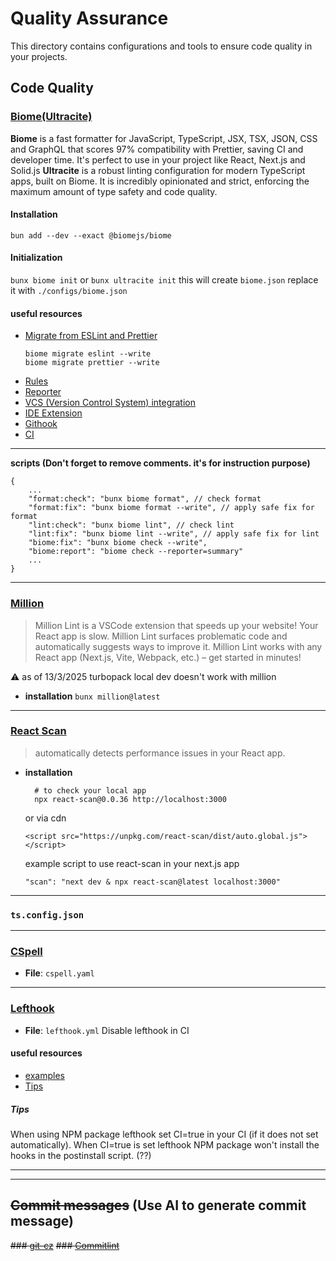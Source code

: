 # Quality Assurance
This directory contains configurations and tools to ensure code quality in your projects.

## Code Quality

### [Biome(Ultracite)](https://biomejs.dev/guides/getting-started/)
**Biome** is a fast formatter for JavaScript, TypeScript, JSX, TSX, JSON, CSS and GraphQL that scores 97% compatibility with Prettier, saving CI and developer time. It's perfect to use in your project like React, Next.js and Solid.js
**Ultracite** is a robust linting configuration for modern TypeScript apps, built on Biome. It is incredibly opinionated and strict, enforcing the maximum amount of type safety and code quality.

#### Installation
`bun add --dev --exact @biomejs/biome`

#### Initialization
`bunx biome init`
or
`bunx ultracite init`
this will create `biome.json`
replace it with `./configs/biome.json`


#### useful resources
- [Migrate from ESLint and Prettier](https://biomejs.dev/guides/migrate-eslint-prettier/) 
	```
	biome migrate eslint --write
	biome migrate prettier --write
	```
- [Rules](https://biomejs.dev/linter/rules/)
- [Reporter](https://biomejs.dev/reference/reporters/)
- [VCS (Version Control System) integration]()
- [IDE Extension](https://biomejs.dev/guides/editors/first-party-extensions/)
- [Githook](https://biomejs.dev/recipes/git-hooks/)
- [CI](https://biomejs.dev/recipes/continuous-integration/)
---
**scripts (Don't forget to remove comments. it's for instruction purpose)**
```
{
	...
	"format:check": "bunx biome format", // check format
	"format:fix": "bunx biome format --write", // apply safe fix for format
	"lint:check": "bunx biome lint", // check lint
	"lint:fix": "bunx biome lint --write", // apply safe fix for lint
	"biome:fix": "bunx biome check --write",
	"biome:report": "biome check --reporter=summary"
	...
}
```
---

### [Million](https://million.dev/)
>Million Lint is a VSCode extension that speeds up your website!
>Your React app is slow. Million Lint surfaces problematic code and automatically suggests ways to improve it.
>Million Lint works with any React app (Next.js, Vite, Webpack, etc.) – get started in minutes!

⚠️ as of 13/3/2025 turbopack local dev doesn't work with million

- **installation**
  `bunx million@latest`

---

### [React Scan](https://github.com/aidenybai/react-scan#readme)
>automatically detects performance issues in your React app.
- **installation**
  ```
	# to check your local app
	npx react-scan@0.0.36 http://localhost:3000		
	```
	or via cdn
	```
	<script src="https://unpkg.com/react-scan/dist/auto.global.js"></script>
	```
	example script to use react-scan in your next.js app
	```
	"scan": "next dev & npx react-scan@latest localhost:3000"
	```

---

### `ts.config.json`



---

### [CSpell](https://cspell.org/)

- **File**: `cspell.yaml`

---

### [Lefthook](https://lefthook.dev/intro.html)
- **File**: `lefthook.yml`
Disable lefthook in CI

#### useful resources
- [examples](https://lefthook.dev/examples/index.html)
- [Tips](https://lefthook.dev/usage/tips.html)

##### Tips
When using NPM package lefthook set CI=true in your CI (if it does not set automatically). When CI=true is set lefthook NPM package won't install the hooks in the postinstall script. (??)

---



---
## ~~Commit messages~~ (Use AI to generate commit message)
~~### [git-cz]()~~
~~### [Commitlint](https://commitlint.js.org/)~~
